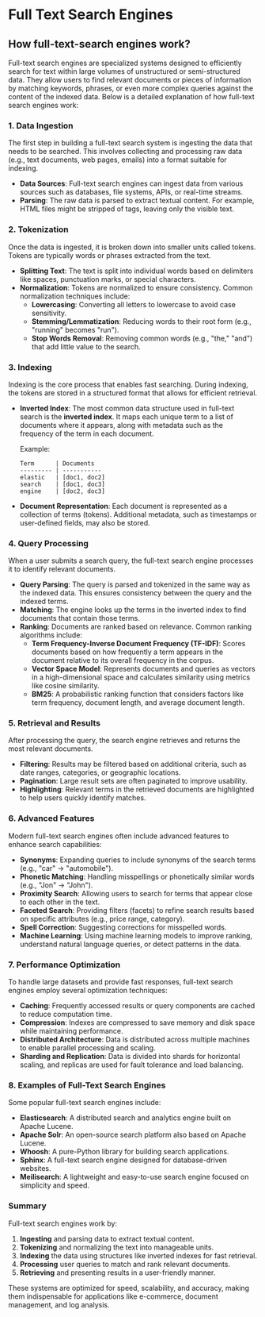 # Full Text Search Engines

## How full-text-search engines work?

Full-text search engines are specialized systems designed to efficiently search for text within large volumes of unstructured or semi-structured data. They allow users to find relevant documents or pieces of information by matching keywords, phrases, or even more complex queries against the content of the indexed data. Below is a detailed explanation of how full-text search engines work:

### **1. Data Ingestion**

The first step in building a full-text search system is ingesting the data that needs to be searched. This involves collecting and processing raw data (e.g., text documents, web pages, emails) into a format suitable for indexing.

- **Data Sources**: Full-text search engines can ingest data from various sources such as databases, file systems, APIs, or real-time streams.
- **Parsing**: The raw data is parsed to extract textual content. For example, HTML files might be stripped of tags, leaving only the visible text.

### **2. Tokenization**

Once the data is ingested, it is broken down into smaller units called tokens. Tokens are typically words or phrases extracted from the text.

- **Splitting Text**: The text is split into individual words based on delimiters like spaces, punctuation marks, or special characters.
- **Normalization**: Tokens are normalized to ensure consistency. Common normalization techniques include:
  - **Lowercasing**: Converting all letters to lowercase to avoid case sensitivity.
  - **Stemming/Lemmatization**: Reducing words to their root form (e.g., "running" becomes "run").
  - **Stop Words Removal**: Removing common words (e.g., "the," "and") that add little value to the search.

### **3. Indexing**

Indexing is the core process that enables fast searching. During indexing, the tokens are stored in a structured format that allows for efficient retrieval.

- **Inverted Index**: The most common data structure used in full-text search is the **inverted index**. It maps each unique term to a list of documents where it appears, along with metadata such as the frequency of the term in each document.

  Example:

  ```csv
  Term      | Documents
  --------- | -----------
  elastic   | [doc1, doc2]
  search    | [doc1, doc3]
  engine    | [doc2, doc3]
  ```

- **Document Representation**: Each document is represented as a collection of terms (tokens). Additional metadata, such as timestamps or user-defined fields, may also be stored.

### **4. Query Processing**

When a user submits a search query, the full-text search engine processes it to identify relevant documents.

- **Query Parsing**: The query is parsed and tokenized in the same way as the indexed data. This ensures consistency between the query and the indexed terms.
- **Matching**: The engine looks up the terms in the inverted index to find documents that contain those terms.
- **Ranking**: Documents are ranked based on relevance. Common ranking algorithms include:
  - **Term Frequency-Inverse Document Frequency (TF-IDF)**: Scores documents based on how frequently a term appears in the document relative to its overall frequency in the corpus.
  - **Vector Space Model**: Represents documents and queries as vectors in a high-dimensional space and calculates similarity using metrics like cosine similarity.
  - **BM25**: A probabilistic ranking function that considers factors like term frequency, document length, and average document length.

### **5. Retrieval and Results**

After processing the query, the search engine retrieves and returns the most relevant documents.

- **Filtering**: Results may be filtered based on additional criteria, such as date ranges, categories, or geographic locations.
- **Pagination**: Large result sets are often paginated to improve usability.
- **Highlighting**: Relevant terms in the retrieved documents are highlighted to help users quickly identify matches.

### **6. Advanced Features**

Modern full-text search engines often include advanced features to enhance search capabilities:

- **Synonyms**: Expanding queries to include synonyms of the search terms (e.g., "car" → "automobile").
- **Phonetic Matching**: Handling misspellings or phonetically similar words (e.g., "Jon" → "John").
- **Proximity Search**: Allowing users to search for terms that appear close to each other in the text.
- **Faceted Search**: Providing filters (facets) to refine search results based on specific attributes (e.g., price range, category).
- **Spell Correction**: Suggesting corrections for misspelled words.
- **Machine Learning**: Using machine learning models to improve ranking, understand natural language queries, or detect patterns in the data.

### **7. Performance Optimization**

To handle large datasets and provide fast responses, full-text search engines employ several optimization techniques:

- **Caching**: Frequently accessed results or query components are cached to reduce computation time.
- **Compression**: Indexes are compressed to save memory and disk space while maintaining performance.
- **Distributed Architecture**: Data is distributed across multiple machines to enable parallel processing and scaling.
- **Sharding and Replication**: Data is divided into shards for horizontal scaling, and replicas are used for fault tolerance and load balancing.

### **8. Examples of Full-Text Search Engines**

Some popular full-text search engines include:

- **Elasticsearch**: A distributed search and analytics engine built on Apache Lucene.
- **Apache Solr**: An open-source search platform also based on Apache Lucene.
- **Whoosh**: A pure-Python library for building search applications.
- **Sphinx**: A full-text search engine designed for database-driven websites.
- **Meilisearch**: A lightweight and easy-to-use search engine focused on simplicity and speed.

### **Summary**

Full-text search engines work by:

1. **Ingesting** and parsing data to extract textual content.
2. **Tokenizing** and normalizing the text into manageable units.
3. **Indexing** the data using structures like inverted indexes for fast retrieval.
4. **Processing** user queries to match and rank relevant documents.
5. **Retrieving** and presenting results in a user-friendly manner.

These systems are optimized for speed, scalability, and accuracy, making them indispensable for applications like e-commerce, document management, and log analysis.
